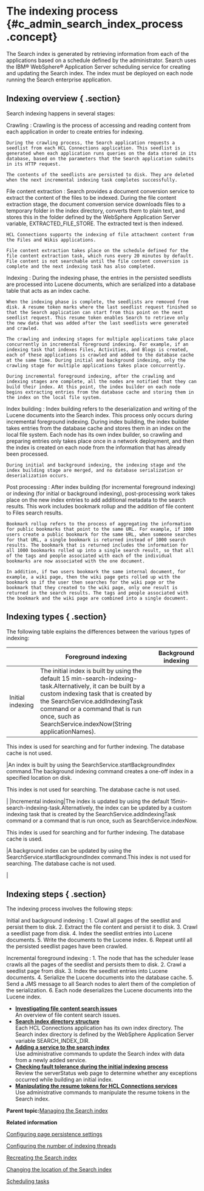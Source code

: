 # The indexing process {#c_admin_search_index_process .concept}

The Search index is generated by retrieving information from each of the applications based on a schedule defined by the administrator. Search uses the IBM® WebSphere® Application Server scheduling service for creating and updating the Search index. The index must be deployed on each node running the Search enterprise application.

## Indexing overview { .section}

Search indexing happens in several stages:

Crawling
:   Crawling is the process of accessing and reading content from each application in order to create entries for indexing.

    During the crawling process, the Search application requests a seedlist from each HCL Connections application. This seedlist is generated when each application runs queries on the data stored in its database, based on the parameters that the Search application submits in its HTTP request.

    The contents of the seedlists are persisted to disk. They are deleted when the next incremental indexing task completes successfully.

File content extraction
:   Search provides a document conversion service to extract the content of the files to be indexed. During the file content extraction stage, the document conversion service downloads files to a temporary folder in the index directory, converts them to plain text, and stores this in the folder defined by the WebSphere Application Server variable, EXTRACTED\_FILE\_STORE. The extracted text is then indexed.

    HCL Connections supports the indexing of file attachment content from the Files and Wikis applications.

    File content extraction takes place on the schedule defined for the file content extraction task, which runs every 20 minutes by default. File content is not searchable until the file content conversion is complete and the next indexing task has also completed.

Indexing
:   During the indexing phase, the entries in the persisted seedlists are processed into Lucene documents, which are serialized into a database table that acts as an index cache.

    When the indexing phase is complete, the seedlists are removed from disk. A resume token marks where the last seedlist request finished so that the Search application can start from this point on the next seedlist request. This resume token enables Search to retrieve only the new data that was added after the last seedlists were generated and crawled.

    The crawling and indexing stages for multiple applications take place concurrently in incremental foreground indexing. For example, if an indexing task that indexes Files, Activities, and Blogs is created, each of these applications is crawled and added to the database cache at the same time. During initial and background indexing, only the crawling stage for multiple applications takes place concurrently.

    During incremental foreground indexing, after the crawling and indexing stages are complete, all the nodes are notified that they can build their index. At this point, the index builder on each node begins extracting entries from the database cache and storing them in the index on the local file system.

Index building
:   Index building refers to the deserialization and writing of the Lucene documents into the Search index. This process only occurs during incremental foreground indexing. During index building, the index builder takes entries from the database cache and stores them in an index on the local file system. Each node has its own index builder, so crawling and preparing entries only takes place once in a network deployment, and then the index is created on each node from the information that has already been processed.

    During initial and background indexing, the indexing stage and the index building stage are merged, and no database serialization or deserialization occurs.

Post processing
:   After index building \(for incremental foreground indexing\) or indexing \(for initial or background indexing\), post-processing work takes place on the new index entries to add additional metadata to the search results. This work includes bookmark rollup and the addition of file content to Files search results.

    Bookmark rollup refers to the process of aggregating the information for public bookmarks that point to the same URL. For example, if 1000 users create a public bookmark for the same URL, when someone searches for that URL, a single bookmark is returned instead of 1000 search results. The bookmark that is returned includes the information for all 1000 bookmarks rolled up into a single search result, so that all of the tags and people associated with each of the individual bookmarks are now associated with the one document.

    In addition, if two users bookmark the same internal document, for example, a wiki page, then the wiki page gets rolled up with the bookmark so if the user then searches for the wiki page or the bookmark that they created to the wiki page, only one result is returned in the search results. The tags and people associated with the bookmark and the wiki page are combined into a single document.

## Indexing types { .section}

The following table explains the differences between the various types of indexing:

| |Foreground indexing|Background indexing|
|--|-------------------|-------------------|
|Initial indexing|The initial index is built by using the default 15 min-search-indexing-task.Alternatively, it can be built by a custom indexing task that is created by the SearchService.addIndexingTask command or a command that is run once, such as SearchService.indexNow\(String applicationNames\).

This index is used for searching and for further indexing. The database cache is not used.

|An index is built by using the SearchService.startBackgroundIndex command.The background indexing command creates a one-off index in a specified location on disk.

This index is not used for searching. The database cache is not used.

|
|Incremental indexing|The index is updated by using the default 15min-search-indexing-task.Alternatively, the index can be updated by a custom indexing task that is created by the SearchService.addIndexingTask command or a command that is run once, such as SearchService.indexNow.

This index is used for searching and for further indexing. The database cache is used.

|A background index can be updated by using the SearchService.startBackgroundIndex command.This index is not used for searching. The database cache is not used.

|

## Indexing steps { .section}

The indexing process involves the following steps:

Initial and background indexing
:   1.  Crawl all pages of the seedlist and persist them to disk.
2.  Extract the file content and persist it to disk.
3.  Crawl a seedlist page from disk.
4.  Index the seedlist entries into Lucene documents.
5.  Write the documents to the Lucene index.
6.  Repeat until all the persisted seedlist pages have been crawled.

Incremental foreground indexing
:   1.  The node that has the scheduler lease crawls all the pages of the seedlist and persists them to disk.
2.  Crawl a seedlist page from disk.
3.  Index the seedlist entries into Lucene documents.
4.  Serialize the Lucene documents into the database cache.
5.  Send a JMS message to all Search nodes to alert them of the completion of the serialization.
6.  Each node deserializes the Lucene documents into the Lucene index.

-   **[Investigating file content search issues](../admin/c_admin_search_file_index_issues.md)**  
An overview of file content search issues.
-   **[Search index directory structure](../admin/c_admin_search_folder_structure.md)**  
Each HCL Connections application has its own index directory. The Search index directory is defined by the WebSphere Application Server variable SEARCH\_INDEX\_DIR.
-   **[Adding a service to the search index](../admin/t_search_add_service_to_index.md)**  
Use administrative commands to update the Search index with data from a newly added service.
-   **[Checking fault tolerance during the initial indexing process](../admin/t_admin_search_fault_tolerance_during_indexing.md)**  
Review the serverStatus web page to determine whether any exceptions occurred while building an initial index.
-   **[Manipulating the resume tokens for HCL Connections services](../admin/t_admin_search_man_resume_token.md)**  
Use administrative commands to manipulate the resume tokens in the Search index.

**Parent topic:**[Managing the Search index](../admin/c_admin_search_manage_index.md)

**Related information**  


[Configuring page persistence settings](../admin/t_admin_search_configure_persisted_data.md)

[Configuring the number of indexing threads](../admin/t_admin_search_set_max_indexing_threads.md)

[Recreating the Search index](../admin/t_admin_search_create_index.md)

[Changing the location of the Search index](../admin/t_admin_homepage_change_index_location.md)

[Scheduling tasks](../admin/c_admin_common_was_scheduler.md)

